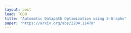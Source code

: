 ```yaml
---
layout: post
lead: TODO
title: "Automatic Datapath Optimization using E-Graphs"
paper: "https://arxiv.org/abs/2204.11478"
---
```

